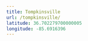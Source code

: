 ```yaml
---
title: Tompkinsville
url: /tompkinsville/
latitude: 36.702279700000005
longitude: -85.6916396
---
```

